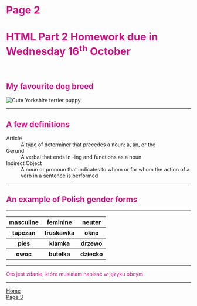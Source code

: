 <h1 style="color:mediumvioletred;">Page 2</h1>
<h1 style="color:mediumvioletred;">HTML Part 2 Homework due in Wednesday 16<sup>th</sup> October</h1>
<br>
<h2 style="color:mediumvioletred;">My favourite dog breed</h2>
<img src="https://i.pinimg.com/originals/62/17/ca/6217ca093721676961303611047e0670.jpg" alt="Cute Yorkshire terrier puppy">
<br>
<hr>
<h2 style="color:mediumvioletred;">A few definitions</h2> 
<dl>
  <dt>Article</dt>
  <dd>A type of determiner that precedes a noun: a, an, or the</dd>
  <dt>Gerund</dt>
  <dd>A verbal that ends in -ing and functions as a noun</dd>
  <dt>Indirect Object</dt>
  <dd>A noun or pronoun that indicates to whom or for whom the action of a verb in a sentence is performed</dd>
</dl>
<hr>
<h2 style="color:mediumvioletred;">An example of Polish gender forms</h2>
<hr>
<table>
  <tr>
    <th>masculine</th>
    <th>feminine</th>
    <th>neuter</th>
  </tr>
  <tr>
    <th>tapczan</th>
    <th>truskawka</th>
    <th>okno</th>
  </tr>
  <tr>
    <th>pies</th>
    <th>klamka</th>
    <th>drzewo</th>
  </tr>
  <tr>
    <th>owoc</th>
    <th>butelka</th>
    <th>dziecko</th>
  </tr>
</table>
<hr>
<p style="color:mediumvioletred;" li lang="pl"> Oto jest zdanie, które musiałam napisać w języku obcym
</p>
<hr>
<p>
  <a href="index.html">Home</a> <br>
  <a href="page3.html">Page 3</a>
</p>
